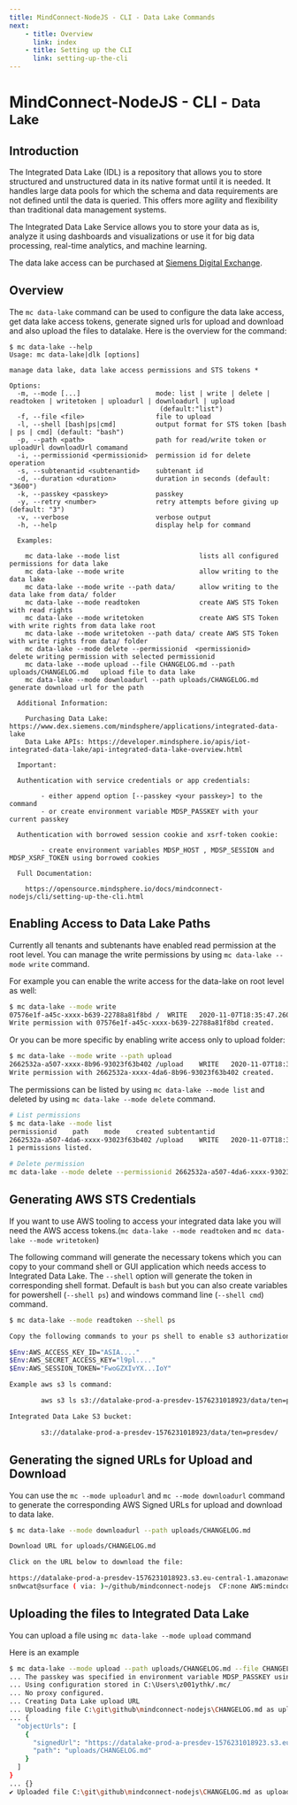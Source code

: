 ```yaml
---
title: MindConnect-NodeJS - CLI - Data Lake Commands
next:
    - title: Overview
      link: index
    - title: Setting up the CLI
      link: setting-up-the-cli
---
```


<!-- @format -->

# MindConnect-NodeJS - CLI - <small>Data Lake</small>

## Introduction

The Integrated Data Lake (IDL) is a repository that allows you to store structured and unstructured data in its native format until it is needed. It handles large data pools for which the schema and data requirements are not defined until the data is queried. This offers more agility and flexibility than traditional data management systems.

The Integrated Data Lake Service allows you to store your data as is, analyze it using dashboards and visualizations or use it for big data processing, real-time analytics, and machine learning.

The data lake access can be purchased at [Siemens Digital Exchange](https://www.dex.siemens.com/mindsphere/applications/integrated-data-lake).

## Overview

The `mc data-lake` command can be used to configure the data lake access, get data lake access tokens, generate signed urls for upload and download and also upload the files to datalake. Here is the overview for the command:

```text
$ mc data-lake --help
Usage: mc data-lake|dlk [options]

manage data lake, data lake access permissions and STS tokens *

Options:
  -m, --mode [...]                   mode: list | write | delete | readtoken | writetoken | uploadurl | downloadurl | upload
                                      (default:"list")
  -f, --file <file>                  file to upload
  -l, --shell [bash|ps|cmd]          output format for STS token [bash | ps | cmd] (default: "bash")
  -p, --path <path>                  path for read/write token or uploadUrl downloadUrl comamand
  -i, --permissionid <permissionid>  permission id for delete operation
  -s, --subtenantid <subtenantid>    subtenant id
  -d, --duration <duration>          duration in seconds (default: "3600")
  -k, --passkey <passkey>            passkey
  -y, --retry <number>               retry attempts before giving up (default: "3")
  -v, --verbose                      verbose output
  -h, --help                         display help for command

  Examples:

    mc data-lake --mode list                    lists all configured permissions for data lake
    mc data-lake --mode write                   allow writing to the data lake
    mc data-lake --mode write --path data/      allow writing to the data lake from data/ folder
    mc data-lake --mode readtoken               create AWS STS Token with read rights
    mc data-lake --mode writetoken              create AWS STS Token with write rights from data lake root
    mc data-lake --mode writetoken --path data/ create AWS STS Token with write rights from data/ folder
    mc data-lake --mode delete --permissionid  <permissionid>                    delete writing permission with selected permissionid
    mc data-lake --mode upload --file CHANGELOG.md --path uploads/CHANGELOG.md   upload file to data lake
    mc data-lake --mode downloadurl --path uploads/CHANGELOG.md                  generate download url for the path

  Additional Information:

    Purchasing Data Lake: https://www.dex.siemens.com/mindsphere/applications/integrated-data-lake
    Data Lake APIs: https://developer.mindsphere.io/apis/iot-integrated-data-lake/api-integrated-data-lake-overview.html

  Important:

  Authentication with service credentials or app credentials:

        - either append option [--passkey <your passkey>] to the command
        - or create environment variable MDSP_PASSKEY with your current passkey

  Authentication with borrowed session cookie and xsrf-token cookie:

        - create environment variables MDSP_HOST , MDSP_SESSION and MDSP_XSRF_TOKEN using borrowed cookies

  Full Documentation:

    https://opensource.mindsphere.io/docs/mindconnect-nodejs/cli/setting-up-the-cli.html
```

## Enabling Access to Data Lake Paths

Currently all tenants and subtenants have enabled read permission at the root level. You can manage the write permissions by using  `mc data-lake --mode write` command.

For example you can enable the write access for the data-lake on root level as well:

```bash
$ mc data-lake --mode write
07576e1f-a45c-xxxx-b639-22788a81f8bd /  WRITE   2020-11-07T18:35:47.260Z
Write permission with 07576e1f-a45c-xxxx-b639-22788a81f8bd created.
```

Or you can be more specific by enabling write access only to upload folder:

```bash
$ mc data-lake --mode write --path upload
2662532a-a507-xxxx-8b96-93023f63b402 /upload    WRITE   2020-11-07T18:37:59.347Z
Write permission with 2662532a-xxxx-4da6-8b96-93023f63b402 created.
```

The permissions can be listed by using `mc data-lake --mode list` and deleted by using `mc data-lake --mode delete` command.

```bash
# List permissions
$ mc data-lake --mode list
permissionid    path    mode    created subtentantid
2662532a-a507-4da6-xxxx-93023f63b402 /upload    WRITE   2020-11-07T18:37:59.000Z
1 permissions listed.

# Delete permission
mc data-lake --mode delete --permissionid 2662532a-a507-4da6-xxxx-93023f63b402
```

## Generating AWS STS Credentials

If you want to use AWS tooling to access your integrated data lake you will need the AWS access tokens.(`mc data-lake --mode readtoken` and `mc data-lake --mode writetoken`)

The following command will generate the necessary tokens which you can copy to your command shell or GUI application which needs access to Integrated Data Lake. The `--shell` option will generate the token in corresponding shell format. Default is `bash` but you can also create variables for powershell (`--shell ps`) and windows command line (`--shell cmd`) command.

```bash
$ mc data-lake --mode readtoken --shell ps

Copy the following commands to your ps shell to enable s3 authorization:

$Env:AWS_ACCESS_KEY_ID="ASIA...."
$Env:AWS_SECRET_ACCESS_KEY="l9pl...."
$Env:AWS_SESSION_TOKEN="FwoGZXIvYX...IoY"

Example aws s3 ls command:

        aws s3 ls s3://datalake-prod-a-presdev-1576231018923/data/ten=presdev/

Integrated Data Lake S3 bucket:

        s3://datalake-prod-a-presdev-1576231018923/data/ten=presdev/
```

## Generating the signed URLs for Upload and Download

You can use the `mc --mode uploadurl` and `mc --mode downloadurl` command to generate the corresponding AWS Signed URLs for upload and download to data lake.

```bash
$ mc data-lake --mode downloadurl --path uploads/CHANGELOG.md

Download URL for uploads/CHANGELOG.md

Click on the URL below to download the file:

https://datalake-prod-a-presdev-1576231018923.s3.eu-central-1.amazonaws.com/data/ten%3Dpresdev/uploads/CHANGELOG.md?response-cache-control=No-cache&X-Amz-Security-Token=IQo...&X-Amz-Algorithm=AWS4-HMAC-SHA256&X-Amz-Date=20201107T185706Z&X-Amz-SignedHeaders=host&X-Amz-Expires=7199&X-Amz-Credential=ASIAWX7P4S4D66C3ZEWI%2F20201107%2Feu-central-1%2Fs3%2Faws4_request&X-Amz-Signature=f98204d1ed3b21b58649a7fcd49e325ae9f823585f3b09e82c2835725590a041
sn0wcat@surface ( via: )~/github/mindconnect-nodejs  CF:none AWS:mindconnect.rocks (master)
```

## Uploading the files to Integrated Data Lake

You can upload a file using `mc data-lake --mode upload` command

Here is an example

```bash
$ mc data-lake --mode upload --path uploads/CHANGELOG.md --file CHANGELOG.md --verbose
... The passkey was specified in environment variable MDSP_PASSKEY using service/app credentials
... Using configuration stored in C:\Users\z001ythk/.mc/
... No proxy configured.
... Creating Data Lake upload URL
... Uploading file C:\git\github\mindconnect-nodejs\CHANGELOG.md as uploads/CHANGELOG.md to data lake
... {
  "objectUrls": [
    {
      "signedUrl": "https://datalake-prod-a-presdev-1576231018923.s3.eu-central-1.amazonaws.com/data/ten%3Dpresdev/uploads/CHANGELOG.md?X-Amz-Security-Token=IQ...&X-Amz-Algorithm=AWS4-HMAC-SHA256&X-Amz-Date=20201107T185935Z&X-Amz-SignedHeaders=host&X-Amz-Expires=7200&X-Amz-Credential=ASIAWX7P4S4DYATVJUHG%2F20201107%2Feu-central-1%2Fs3%2Faws4_request&X-Amz-Signature=c1e45b001450639d25d209463b57c3fc7652e39f1c04d9688ed30e87c91795c3",
      "path": "uploads/CHANGELOG.md"
    }
  ]
}
... {}
✔ Uploaded file C:\git\github\mindconnect-nodejs\CHANGELOG.md as uploads/CHANGELOG.md to data lake
```
